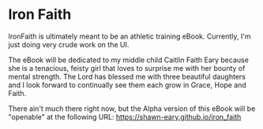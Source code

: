 <!--
Copyright 2023 : Utilars™ and Shawn Eary
Licensed via FCML : https://www.utilars.com/Home/FCML

See [1] for Grid Layout
-->
# Iron Faith
IronFaith is ultimately meant to be an athletic training eBook. Currently, I'm just doing very crude work on the UI.

The eBook will be dedicated to my middle child Caitlin Faith Eary because she is a tenacious, feisty girl that loves to surprise me with her bounty of mental strength. The Lord has blessed me with three beautiful daughters and I look forward to continually see them each grow in Grace, Hope and Faith.

There ain't much there right now, but the Alpha version of this eBook will
be "openable" at the following URL:
https://shawn-eary.github.io/iron_faith
